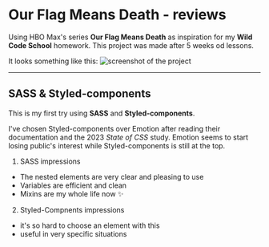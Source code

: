 # Our Flag Means Death - reviews

Using HBO Max's series **Our Flag Means Death** as inspiration for my **Wild Code School** homework.
This project was made after 5 weeks od lessons.

It looks something like this:
![screenshot of the project](/pictures/screenshot.PNG)

---

## SASS & Styled-components

This is my first try using **SASS** and **Styled-components**.

I've chosen Styled-components over Emotion after reading their documentation and the 2023 _State of CSS_ study. Emotion seems to start losing public's interest while Styled-components is still at the top.

1. SASS impressions

- The nested elements are very clear and pleasing to use
- Variables are efficient and clean
- Mixins are my whole life now ✨

2. Styled-Compnents impressions

- it's so hard to choose an element with this
- useful in very specific situations

